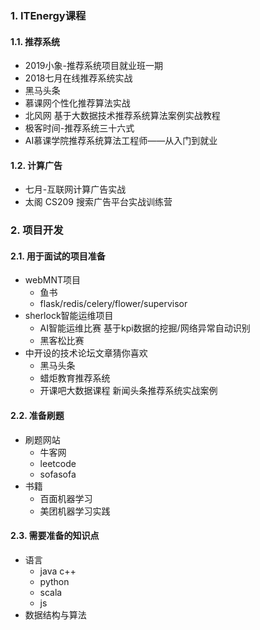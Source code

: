 ### 1. ITEnergy课程
#### 1.1. 推荐系统
- 2019小象-推荐系统项目就业班一期
- 2018七月在线推荐系统实战
- 黑马头条
- 慕课网个性化推荐算法实战
- 北风网 基于大数据技术推荐系统算法案例实战教程
- 极客时间-推荐系统三十六式
- AI慕课学院推荐系统算法工程师——从入门到就业

#### 1.2. 计算广告
- 七月-互联网计算广告实战
- 太阁 CS209 搜索广告平台实战训练营
  
### 2. 项目开发 
#### 2.1. 用于面试的项目准备
- webMNT项目
  - 鱼书
  - flask/redis/celery/flower/supervisor
- sherlock智能运维项目
  - AI智能运维比赛 基于kpi数据的挖掘/网络异常自动识别
  - 黑客松比赛
- 中开设的技术论坛文章猜你喜欢
  - 黑马头条
  - 蜡炬教育推荐系统
  - 开课吧大数据课程 新闻头条推荐系统实战案例

#### 2.2. 准备刷题
- 刷题网站
  - 牛客网
  - leetcode
  - sofasofa
- 书籍
  - 百面机器学习
  - 美团机器学习实践
  
#### 2.3. 需要准备的知识点
- 语言
  - java c++
  - python
  - scala
  - js
- 数据结构与算法
